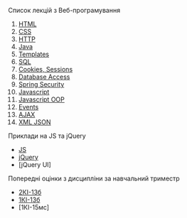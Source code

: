 Список лекцій з Веб-програмування


1. [HTML](https://github.com/Ot-WebCourse/web_lections/blob/master/01-html.md)
2. [CSS](https://github.com/Ot-WebCourse/web_lections/blob/master/02-css.md)
3. [HTTP](https://github.com/Ot-WebCourse/web_lections/blob/master/03-http.md)
4. [Java](https://github.com/Ot-WebCourse/web_lections/blob/master/04-java.md)
5. [Templates](https://github.com/Ot-WebCourse/web_lections/blob/master/05-templates.md)
6. [SQL](https://github.com/Ot-WebCourse/web_lections/blob/master/06-sql.md)
7. [Cookies, Sessions](https://github.com/Ot-WebCourse/web_lections/blob/master/08-security.md)
8. [Database Access](https://github.com/Ot-WebCourse/web_lections/blob/master/07-database-access.md)
9. [Spring Security](https://github.com/Ot-WebCourse/web_lections/blob/master/08-spring-security.md)
10. [Javascript](https://github.com/Ot-WebCourse/web_lections/blob/master/09-javascript.md)
11. [Javascript OOP](https://github.com/Ot-WebCourse/web_lections/blob/master/10-js-oop.md)	 
12. [Events](https://github.com/Ot-WebCourse/web_lections/blob/master/11-js-events.md)			
13. [AJAX](https://github.com/Ot-WebCourse/web_lections/blob/master/12-ajax.md)				
14. [XML JSON](https://github.com/Ot-WebCourse/web_lections/blob/master/13-json-xml.md)	

Приклади на JS та jQuery

- [JS](https://github.com/Ot-WebCourse/js_examples/blob/master/JS_Examples.html)
- [jQuery](https://github.com/Ot-WebCourse/js_examples/blob/master/jQuery_examples.html)
- [jQuery UI]  

Попередні оцінки з дисципліни за навчальний триместр 

- [2КІ-13б](https://docs.google.com/spreadsheets/d/1WwzKDaHE2P8by49lxFfWVVVJvcHWIyrFfEICKvhQptc/edit?usp=sharing)
- [1КІ-13б](https://docs.google.com/spreadsheets/d/1UZ2Bq6D64eVoTRdThdwls6FE21_O2UQ00a6LYUZalKA/edit?usp=sharing)
- [1КІ-15мс]  

